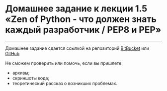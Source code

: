 # Домашнее задание к лекции 1.5 «Zen of Python - что должен знать каждый разработчик / PEP8 и PEP»

---
Домашнее задание сдается ссылкой на репозиторий [BitBucket](https://bitbucket.org/) или [GitHub](https://github.com/)

Не сможем проверить или помочь, если вы пришлете:
* архивы;
* скриншоты кода;
* теоретический рассказ о возникших проблемах.    